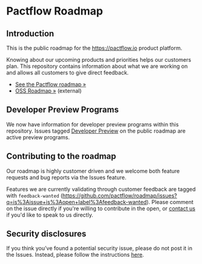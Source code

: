 # Pactflow Roadmap

## Introduction

This is the public roadmap for the https://pactflow.io product platform.

Knowing about our upcoming products and priorities helps our customers plan. This repository contains information about what we are working on and allows all customers to give direct feedback.

* [See the Pactflow roadmap »](https://github.com/pactflow/roadmap/projects/1)
* [OSS Roadmap »](https://pact.canny.io/) (external)

## Developer Preview Programs

We now have information for developer preview programs within this repository. Issues tagged [Developer Preview](https://github.com/pactflow/roadmap/labels/developer%20preview) on the public roadmap are active preview programs.

## Contributing to the roadmap

Our roadmap is highly customer driven and we welcome both feature requests and bug reports via the Issues feature. 

Features we are currently validating through customer feedback are tagged with `feedback-wanted` (https://github.com/pactflow/roadmap/issues?q=is%3Aissue+is%3Aopen+label%3Afeedback-wanted). Please comment on the issue directly if you're willing to contribute in the open, or [contact us](https://pactflow.io) if you'd like to speak to us directly.

## Security disclosures

If you think you’ve found a potential security issue, please do not post it in the Issues.  Instead, please follow the instructions [here](https://pactflow.io/security).
